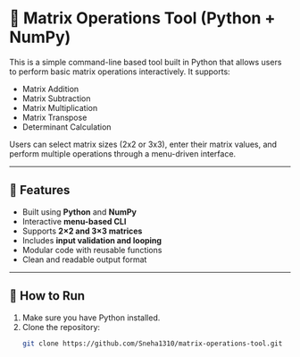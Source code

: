 # 🧮 Matrix Operations Tool (Python + NumPy)

This is a simple command-line based tool built in Python that allows users to perform basic matrix operations interactively. It supports:

- Matrix Addition
- Matrix Subtraction
- Matrix Multiplication
- Matrix Transpose
- Determinant Calculation

Users can select matrix sizes (2x2 or 3x3), enter their matrix values, and perform multiple operations through a menu-driven interface.

---

## 🚀 Features

- Built using **Python** and **NumPy**
- Interactive **menu-based CLI**
- Supports **2×2 and 3×3 matrices**
- Includes **input validation and looping**
- Modular code with reusable functions
- Clean and readable output format

---

## 📂 How to Run

1. Make sure you have Python installed.
2. Clone the repository:
   ```bash
   git clone https://github.com/Sneha1310/matrix-operations-tool.git
